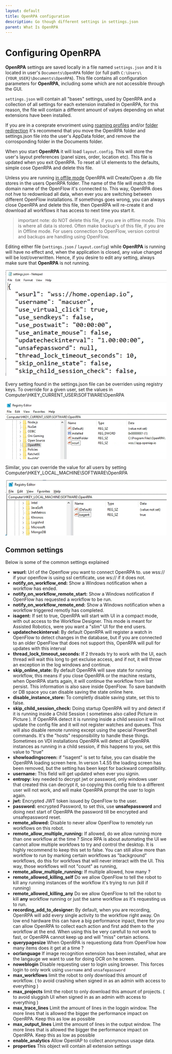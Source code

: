 ```yaml
---
layout: default
title: OpenRPA configuration
description: Go though different settings in settings.json
parent: What Is OpenRPA
---
```

# Configuring OpenRPA

**OpenRPA** settings are saved locally in a file named `settings.json` and it is located in user's `Documents\OpenRPA` folder (or full path `C:\Users\{YOUR_USER}\Documents\OpenRPA`). This file contains all configuration parameters for **OpenRPA**, including some which are not accessible through the GUI.

`settings.json` will contain all "bases" settings, used by OpenRPA and a collection of all settings for each extension installed in OpenRPA, for this reason, the file will contain a different amount of valyes depending on what extensions have been installed. 

If you are in a coreprate envoriment using [roaming profiles](https://learn.microsoft.com/en-us/windows-server/storage/folder-redirection/deploy-roaming-user-profiles) and/or [folder redirection](https://www.cs.washington.edu/lab/windows/profiles) it's recommend that you move the OpenRPA folder and settings.json file into the user's AppData folder, and remove the corrosponding folder in the Documents folder.

When you start **OpenRPA** it will load `layout.config`. This will store the user's layout preferences (panel sizes, order, location etc). This file is updated when you exit OpenRPA. To reset all UI elements to the defaults, simple cose OpenRPA and delete this file.

Unless you are running [in offile mode](Offline) OpenRPA will Create/Open a .db file stores in the users OpenRPA folder. The name of the file will match the domain name of the OpenFlow it's connected to. This way, OpenRPA does not hve to redownload all data, when ever you are switching between different OpenFlow installations.
If somethings goes wrong, you can always close OpenRPA and delete this file, then OpenRPA will re-create it and download all workflows it has access to next time you start it.
> important note: do NOT delete this file, if you are in offline mode. This is where all data is stored. Often make backup's of this file, if you are in Offline mode. For users connection to OpenFlow, version control and backups are handling using OpenFlow.

Editing either file (`settings.json` / `layout.config`) while **OpenRPA** is running will have no effect and, when the application is closed, any value changed will be lost/overwritten. Hence, if you desire to edit any setting, always make sure that **OpenRPA** is not running.

![sample settings.json](OpenRPA-Settings.png)

Every setting found in the settings.json file can be overriden using registry keys.
To override for a given user, set the values in 
Computer\HKEY_CURRENT_USER\SOFTWARE\OpenRPA

![Alt text](OpenRPA-Settings2.png)

Similar, you can override the value for all users by setting 
Computer\HKEY_LOCAL_MACHINE\SOFTWARE\OpenRPA

![Alt text](OpenRPA-Settings3.png)

## Common settings
Below is some of the common settings explained

- **wsurl:** Url of the Openflow you want to connect OpenRPA to. use wss:// if your openflow is using ssl  certificate, use ws:// if it does not.
- **notify_on_workflow_end:** Show a Windows notification when a workflow has ended.
- **notify_on_workflow_remote_start:** Show a Windows notification if OpenFlow has requested a workflow to be run.
- **notify_on_workflow_remote_end:** Show a Windows notification when a workflow triggered remotly has completed.
- **isagent:** If set to true, OpenRPA will start with UI in a compact mode, with out access to the Workflow Designer. This mode is meant for Assisted Robotics, were you want a "slim" UI for the end users.
- **updatecheckinterval:** By default OpenRPA will register a watch in OpenFlow to detect changes in the database, but if you are connected to an older OpenFlow that does not support this, OpenRPA will pull for updates with this interval
- **thread_lock_timeout_seconds:** If 2 threads try to work with the UI, each thread will wait this long to get excluise access, and if not, it will throw an exception in the log windows and continue.
- **skip_online_state:** By default OpenRPA will save state for running workflow, this means if you close OpenRPA or the machine restarts, when OpenRPA starts again, it will continue the workflow from last persist. This information is also save inside OpenFlow. To save bandwith or DB space you can disable saving the state online here.
- **disable_instance_store:** To completly disable saving state, set this to false. 
- **skip_child_session_check:** Doing startup OpenRPA will try and detect if it is running inside a Child Session ( sometimes also called Picture in Picture ). If OpenRPA detect it is running inside a child session it will not update the config file and it will not register watches and queues. This will also disable remote running except using the special PowerShell commands. It's the "hosts" responsibility to handle these things. Sometimes on VDI installations OpenRPA will detect all OpenRPA instances as running in a child session, if this happens to you, set this value to "true"
- **showloadingscreen:** if "isagent" is set to false, you can disable the OpenRPA loading screen here. In verson 1.4.55 the loading screen has been removed, but the setting has been kept for backward compatibility.
- **username:** This field will get updated when ever you signin.
- **entropy:** key needed to decrypt jwt or password, only windows user that created this can decrypt it, so copying this config fole to a different user will not work, and will make OpenRPA prompt the user to login again.
- **jwt:** Encrypted JWT token issued by OpenFlow to the user.
- **password:** encrypted Password, to set this, use **unsafepassword** and doing next start of OpenRPA the password till be encrypted and unsafepassword reset.
- **remote_allowed:** Disable to never allow OpenFlow to remotely run workflows on this robot.
- **remote_allow_multiple_running:** If allowed, do we allow running more than one workflow at the time ? Since RPA is about automating the UI we cannot allow multiple workfows to try and control the desktop. It is highly recommend to keep this set to false. You can still allow more than workflow to run by marking certain workflows as "background" workflows, do this for workfows that will never interact with the UI. This way, those workflows will not "count" as running,
- **remote_allow_multiple_running:** If multiple allowed, how many ?
- **remote_allowed_killing_self** Do we allow OpenFlow to tell the robot to kill any running instances of the workflow it's trying to run (kill if running)
- **remote_allowed_killing_any** Do we allow OpenFlow to tell the robot to kill **any** workflow running or just the same workflow as it's requesting us to run.
- **recording_add_to_designer:** By default, when you are recording, OpenRPA will add every single activity to the workflow right away. On low end hardware this can have a big performance inpact, there for you can allow OpenRPA to collect each action and first add them to the workflow at the end. When using this be very carefull to not work to fast, or OpenRPA cannot keep up and will "miss" certain actions.
- **querypagesize** When OpenRPA is requestiong data from OpenFlow how many items does it get at a time ? 
- **ocrlanguage** If image recognition extension has been installed, what are the langauge we want to use for doing OCR on he screen.
- **noweblogin** Disable requesting user to login using browser. This forces login to only work using `username` and `unsafepassword`
- **max_workflows** limit the robot to only download this amount of workflow. ( to avoid crashing when signed in as an admin with access to everything )
- **max_projects** limit the robot to only download this amount of projects. ( to avoid sluggish UI when signed in as an admin with access to everything )
- **max_trace_lines** Limit the amount of lines in the loggin window. The more lines that is allowed the bigger the performance impact on OpenRPA. Keep this as low as possible
- **max_output_lines** Limit the amount of lines in the output window. The more lines that is allowed the bigger the performance impact on OpenRPA. Keep this as low as possible
- **enable_analytics** Allow OpenIAP to collect anonymous usage data.
- **properties** This object will contain all extension settings

